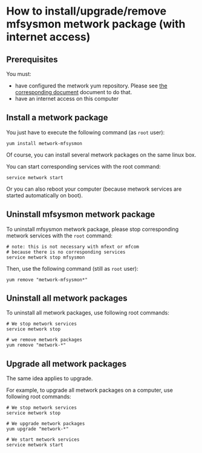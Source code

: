 # How to install/upgrade/remove mfsysmon metwork package (with internet access)

## Prerequisites

You must:

- have configured the metwork yum repository. Please see [the corresponding document](configure_metwork_repo.md) document to do that.
- have an internet access on this computer

## Install a metwork package

You just have to execute the following command (as `root` user):

```
yum install metwork-mfsysmon
```

Of course, you can install several metwork packages on the same linux box.


You can start corresponding services with the root command:

```
service metwork start
```

Or you can also reboot your computer (because metwork services are started automatically on boot).



## Uninstall mfsysmon metwork package


To uninstall mfsysmon metwork package, please stop corresponding metwork services with the `root` command:

```
# note: this is not necessary with mfext or mfcom
# because there is no corresponding services
service metwork stop mfsysmon
```

Then, use the following command (still as `root` user):


```
yum remove "metwork-mfsysmon*"
```

## Uninstall all metwork packages

To uninstall all metwork packages, use following root commands:

```
# We stop metwork services
service metwork stop

# we remove metwork packages
yum remove "metwork-*"
```

## Upgrade all metwork packages

The same idea applies to upgrade.

For example, to upgrade all metwork packages on a computer, use following root commands:

```
# We stop metwork services
service metwork stop

# We upgrade metwork packages
yum upgrade "metwork-*"

# We start metwork services
service metwork start
```
